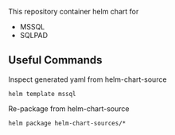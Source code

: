 This repository container helm chart for

- MSSQL
- SQLPAD



## Useful Commands

Inspect generated yaml from helm-chart-source

```
helm template mssql
```


Re-package from helm-chart-source

```
helm package helm-chart-sources/*
```
